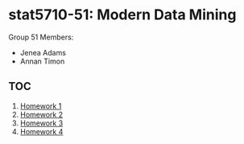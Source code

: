 # stat5710-51: Modern Data Mining 
Group 51 Members: 
- Jenea Adams 
- Annan Timon


## TOC 
1. [Homework 1](~/homework/hw1)
2. [Homework 2](~/homework/hw2)
3. [Homework 3](~/homework/hw3)
4. [Homework 4](~/homework/hw4)
